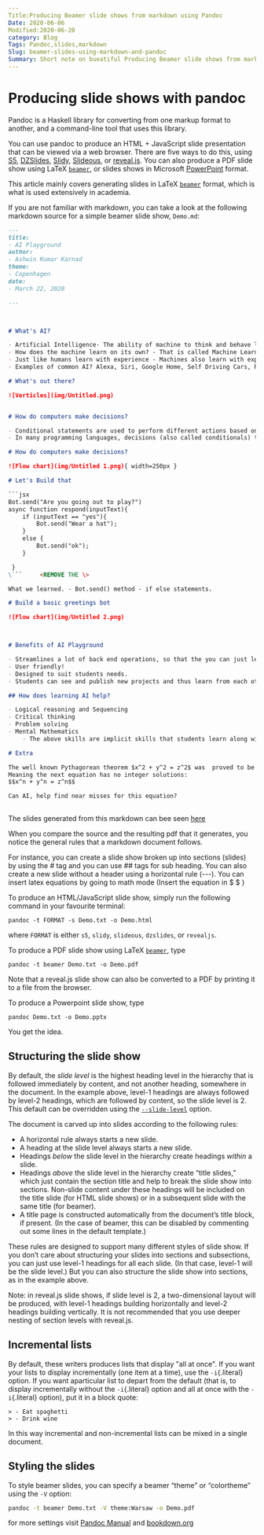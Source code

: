 ```yaml
---
Title:Producing Beamer slide shows from markdown using Pandoc
Date: 2020-06-06
Modified:2020-06-20
category: Blog
Tags: Pandoc,slides,markdown
Slug: beamer-slides-using-markdown-and-pandoc
Summary: Short note on bueatiful Producing Beamer slide shows from markdown using Pandoc
---
```

# Producing slide shows with pandoc
Pandoc is a Haskell library for converting from one markup format to another, and a command-line tool that uses this library.

You can use pandoc to produce an HTML + JavaScript slide presentation that can be viewed via a web browser. There are five ways to do this, using [S5](https://meyerweb.com/eric/tools/s5/), [DZSlides](http://paulrouget.com/dzslides/), [Slidy](https://www.w3.org/Talks/Tools/Slidy2/), [Slideous](https://goessner.net/articles/slideous/), or [reveal.js](https://revealjs.com/). You can also produce a PDF slide show using LaTeX [`beamer`](https://ctan.org/pkg/beamer), or slides shows in Microsoft [PowerPoint](https://en.wikipedia.org/wiki/Microsoft_PowerPoint) format.

This article mainly covers generating slides in LaTeX [`beamer`](https://ctan.org/pkg/beamer)  format, which is what is used extensively in academia. 

If you are not familiar with markdown, you can take a look at the following markdown source for a simple beamer slide show, `Demo.md`:

```md
---
title:
- AI Playground
author:
- Ashwin Kumar Karnad
theme:
- Copenhagen
date:
- March 22, 2020

---



# What's AI?

- Artificial Intelligence- The ability of machine to think and behave like humans.
- How does the machine learn on its own? - That is called Machine Learning. ML is the study of computer algorithms that improve automatically with experience.
- Just like humans learn with experience - Machines also learn with experience!
- Examples of common AI? Alexa, Siri, Google Home, Self Driving Cars, Robots etc.

# What's out there?

![Verticles](img/Untitled.png)


# How do computers make decisions?

- Conditional statements are used to perform different actions based on different conditions.
- In many programming languages, decisions (also called conditionals) take the form of an if-then construct. They start with a condition, which is then evaluated as either True or False.

# How do computers make decisions?

![Flow chart](img/Untitled 1.png){ width=250px }

# Let's Build that

​```jsx
Bot.send("Are you going out to play?")
async function respond(inputText){
	if (inputText == "yes"){
		Bot.send("Wear a hat");
	}
	else {
		Bot.send("ok");
	}

 }
\```     <REMOVE THE \>

What we learned. - Bot.send() method - if else statements.

# Build a basic greetings bot

![Flow chart](img/Untitled 2.png)



# Benefits of AI Playground

- Streamlines a lot of back end operations, so that the you can just learn what AI is — and can get immediate results!
- User friendly!
- Designed to suit students needs.
- Students can see and publish new projects and thus learn from each other.

## How does learning AI help?

- Logical reasoning and Sequencing 
- Critical thinking
- Problem solving
- Mental Mathematics
    - The above skills are implicit skills that students learn along with AI. And this helps them in academics, life, etc.

# Extra 

The well known Pythagorean theorem $x^2 + y^2 = z^2$ was  proved to be invalid for other exponents. 
Meaning the next equation has no integer solutions:
$$x^n + y^n = z^n$$

Can AI, help find near misses for this equation?
    
```
The slides generated from this markdown can bee seen [here](https://ashwinschronicles.github.io/pdfs/Demo.pdf)

When you compare the source and the resulting pdf that it generates, you notice the general rules that a markdown document follows.

For instance, you can create a slide show broken up into sections (slides) by using the # tag and you can use ##  tags for sub heading. You can also create a new slide without a header using a horizontal rule (---). You can insert latex equations by going to math mode (Insert the equation in $ $ )

To produce an HTML/JavaScript slide show, simply run the following command in your favourite terminal:

```shell
pandoc -t FORMAT -s Demo.txt -o Demo.html
```

where `FORMAT` is either `s5`, `slidy`, `slideous`, `dzslides`, or `revealjs`.



To produce a PDF slide show using  LaTeX [`beamer`](https://ctan.org/pkg/beamer),  type

```shell
pandoc -t beamer Demo.txt -o Demo.pdf
```

Note that a reveal.js slide show can also be converted to a PDF by printing it to a file from the browser.

To produce a Powerpoint slide show, type

```shell
pandoc Demo.txt -o Demo.pptx
```

You get the idea.

## Structuring the slide show

By default, the *slide level* is the highest heading level in the hierarchy that is followed immediately by content, and not another heading, somewhere in the document. In the example above, level-1 headings are always followed by level-2 headings, which are followed by content, so the slide level is 2. This default can be overridden using the [`--slide-level`](https://pandoc.org/MANUAL.html#option--slide-level) option.

The document is carved up into slides according to the following rules:

- A horizontal rule always starts a new slide.
- A heading at the slide level always starts a new slide.
- Headings *below* the slide level in the hierarchy create headings *within* a slide.
- Headings *above* the slide level in the hierarchy create “title slides,” which just contain the section title and help to break the slide show into sections. Non-slide content under these headings will be included on the title slide (for HTML slide shows) or in a subsequent slide with the same title (for beamer).
- A title page is constructed automatically from the document’s title block, if present. (In the case of beamer, this can be disabled by commenting out some lines in the default template.)

These rules are designed to support many different styles of slide show. If you don’t care about structuring your slides into sections and subsections, you can just use level-1 headings for all each slide. (In that case, level-1 will be the slide level.) But you can also structure the slide show into sections, as in the example above.

Note: in reveal.js slide shows, if slide level is 2, a two-dimensional layout will be produced, with level-1 headings building horizontally and level-2 headings building vertically. It is not recommended that you use deeper nesting of section levels with reveal.js.

## Incremental lists 

By default, these writers produces lists that display "all at once". If you want your lists to display incrementally (one item at a time), use the `-i`{.literal} option. If you want aparticular list to depart from the default (that is, to display incrementally without the `-i`{.literal} option and all at once with the `-i`{.literal} option), put it in a block quote:

```
> - Eat spaghetti
> - Drink wine

```

In this way incremental and non-incremental lists can be mixed in a
single document.


## Styling the slides 

To style beamer slides, you can specify a beamer “theme” or “colortheme” using the `-V` option:

```bash
pandoc -t beamer Demo.txt -V theme:Warsaw -o Demo.pdf
```




for more settings visit  [Pandoc Manual](https://pandoc.org/MANUAL.html) and [bookdown.org](https://bookdown.org/yihui/rmarkdown/beamer-presentation.html) 

